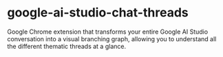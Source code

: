 # google-ai-studio-chat-threads
Google Chrome extension that transforms your entire Google AI Studio conversation into a visual branching graph, allowing you to understand all the different thematic threads at a glance.
